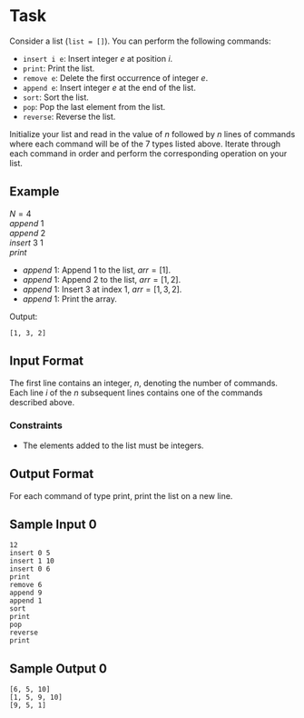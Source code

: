 # Task

Consider a list (`list = []`). You can perform the following commands:

- `insert i e`: Insert integer $e$ at position $i$.
- `print`: Print the list.
- `remove e`: Delete the first occurrence of integer $e$.
- `append e`: Insert integer $e$ at the end of the list.
- `sort`: Sort the list.
- `pop`: Pop the last element from the list.
- `reverse`: Reverse the list.

Initialize your list and read in the value of $n$ followed by $n$ lines of commands where each command will be of the $7$ types listed above. Iterate through each command in order and perform the corresponding operation on your list.

## Example

$N = 4$ \
$append$ $1$ \
$append$ $2$ \
$insert$ $3$ $1$\
$print$

- $append$ $1$: Append $1$ to the list, $arr = [1]$.
- $append$ $1$: Append $2$ to the list, $arr = [1, 2]$.
- $append$ $1$: Insert $3$ at index $1$, $arr = [1, 3, 2]$.
- $append$ $1$: Print the array.

Output:
```
[1, 3, 2]
```

## Input Format

The first line contains an integer, $n$, denoting the number of commands.
Each line $i$ of the $n$ subsequent lines contains one of the commands described above.

### Constraints

- The elements added to the list must be integers.

## Output Format

For each command of type print, print the list on a new line.

## Sample Input 0

```
12
insert 0 5
insert 1 10
insert 0 6
print
remove 6
append 9
append 1
sort
print
pop
reverse
print
```

## Sample Output 0

```
[6, 5, 10]
[1, 5, 9, 10]
[9, 5, 1]
```
